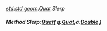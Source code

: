 _[std](../../modules/std/std-module.md):[std.geom](../../modules/std/std-geom.md).[Quat<T>](../../modules/std/std-geom-quat.md).Slerp_
##### Method Slerp:[Quat](../../modules/std/std-geom-quat.md)<T>( q:[Quat](../../modules/std/std-geom-quat.md)<T>,a:[Double](../../modules/wonkey/wonkey-types-double.md) )
